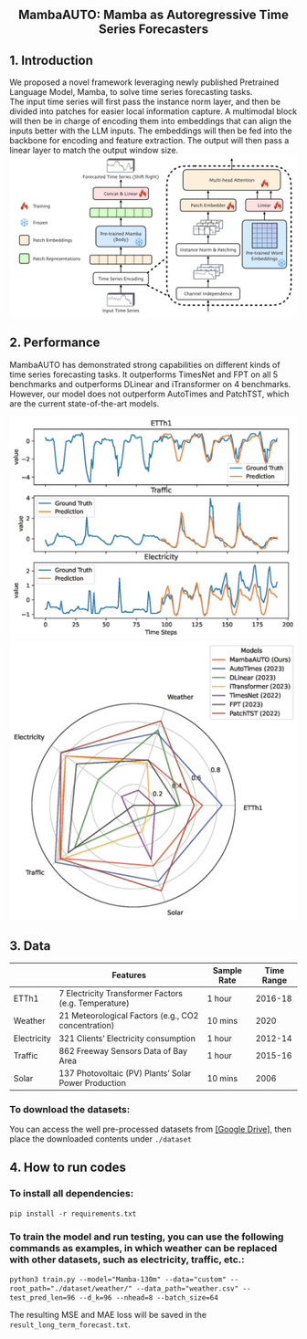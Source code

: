 <div align="center">
  <!-- <h1><b> Time-LLM </b></h1> -->
  <!-- <h2><b> Time-LLM </b></h2> -->
  <h2><b> MambaAUTO: Mamba as Autoregressive Time Series Forecasters </b></h2>
</div>

## 1. Introduction
We proposed a novel framework leveraging newly published Pretrained Language Model, Mamba, to solve time series forecasting tasks.  
The input time series will first pass the instance norm layer, and then be divided into patches
for easier local information capture. A multimodal block will then be in charge of encoding them into
embeddings that can align the inputs better with the LLM inputs. The embeddings will then be fed into
the backbone for encoding and feature extraction. The output will then pass a linear layer to match the
output window size.
![MambaAUTO](./figures/MambaAUTO.jpeg)


## 2. Performance
MambaAUTO has demonstrated strong capabilities on different kinds of time series forecasting tasks. It outperforms TimesNet and FPT on all 5 benchmarks and outperforms DLinear and iTransformer on 4 benchmarks. However, our model does not outperform AutoTimes and PatchTST, which are the current state-of-the-art models.

![Sample forecast](./figures/sample_forecast.jpg)
![performance](./figures/radar.jpg)

## 3. Data
|             | Features                                             | Sample Rate | Time Range |
| ----------- | ---------------------------------------------------- | ----------- | ---------- |
| ETTh1       | 7 Electricity Transformer Factors (e.g. Temperature) | 1 hour      | 2016-18    |
| Weather     | 21 Meteorological Factors (e.g., CO2 concentration)  | 10 mins     | 2020       |
| Electricity | 321 Clients’ Electricity consumption                 | 1 hour      | 2012-14    |
| Traffic     | 862 Freeway Sensors Data of Bay Area                 | 1 hour      | 2015-16    |
| Solar       | 137 Photovoltaic (PV) Plants’ Solar Power Production | 10 mins     | 2006       |

### To download the datasets:  
You can access the well pre-processed datasets from [[Google Drive]](https://drive.google.com/file/d/1NF7VEefXCmXuWNbnNe858WvQAkJ_7wuP/view?usp=sharing), then place the downloaded contents under `./dataset`


## 4. How to run codes
### To install all dependencies:
```
pip install -r requirements.txt
```

### To train the model and run testing, you can use the following commands as examples, in which weather can be replaced with other datasets, such as electricity, traffic, etc.:
```
python3 train.py --model="Mamba-130m" --data="custom" --root_path="./dataset/weather/" --data_path="weather.csv" --test_pred_len=96 --d_k=96 --nhead=8 --batch_size=64
```
The resulting MSE and MAE loss will be saved in the `result_long_term_forecast.txt`.

